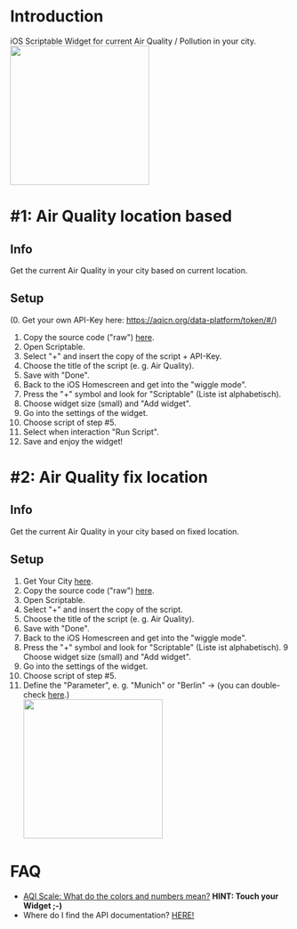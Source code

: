 <h1>Introduction</h1>
iOS Scriptable Widget for current Air Quality / Pollution in your city.</br>
<img src="https://user-images.githubusercontent.com/73252614/99568158-5ec6fb80-29cf-11eb-9c99-1659fc3ffaf8.png" width="250">

<h1>#1: Air Quality location based</h1>

<h2>Info</h2>
Get the current Air Quality in your city based on current location.

<h2>Setup</h2>

(0. Get your own API-Key here: https://aqicn.org/data-platform/token/#/)
1. Copy the source code ("raw") [here](https://github.com/ChristophObermeier/iOS-Widgets/blob/main/Air%20Polution%20Widget/AirQuali_locbased.js).
2. Open Scriptable.
3. Select "+" and insert the copy of the script + API-Key.
4. Choose the title of the script (e. g. Air Quality).
5. Save with "Done".
6. Back to the iOS Homescreen and get into the "wiggle mode".
7. Press the "+" symbol and look for "Scriptable" (Liste ist alphabetisch).
8. Choose widget size (small) and "Add widget".
9. Go into the settings of the widget.
10. Choose script of step #5.
11. Select when interaction "Run Script".
12. Save and enjoy the widget!

<h1>#2: Air Quality fix location</h1>

<h2>Info</h2>
Get the current Air Quality in your city based on fixed location.

<h2>Setup</h2>

1. Get Your City [here](https://aqicn.org/city/all/).
2. Copy the source code ("raw") [here](https://raw.githubusercontent.com/ChristophObermeier/iOS-Widgets/main/Air%20Polution%20Widget/AirQuali_fix.js).
3. Open Scriptable.
4. Select "+" and insert the copy of the script.
5. Choose the title of the script (e. g. Air Quality).
6. Save with "Done".
7. Back to the iOS Homescreen and get into the "wiggle mode".
8. Press the "+" symbol and look for "Scriptable" (Liste ist alphabetisch).
9 Choose widget size (small) and "Add widget".
10. Go into the settings of the widget.
11. Choose script of step #5.
12. Define the "Parameter", e. g. "Munich" or "Berlin" -> (you can double-check [here](https://aqicn.org/).)</br>
<img src="https://user-images.githubusercontent.com/73252614/99541276-e8b39c00-29b0-11eb-8c25-23675a736b90.jpg" width="250"></img>

<h1>FAQ</h1>

- [AQI Scale: What do the colors and numbers mean?](https://aqicn.org/scale/) <b>HINT: Touch your Widget ;-)</b>
- Where do I find the API documentation? [HERE!](https://aqicn.org/api/de/)

